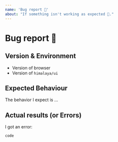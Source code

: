 ```yaml
---
name: 'Bug report 🐞'
about: "If something isn't working as expected 🤔."
---
```


<!-- Please do NOT DELETE the template. -->
<!-- No template issues will be closed. -->

# Bug report 🐞

## Version & Environment

- Version of browser
- Version of `himalaya/ui`

## Expected Behaviour

The behavior I expect is ...

## Actual results (or Errors)

I got an error:

```
code
```
